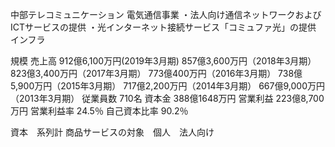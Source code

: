 中部テレコミュニケーション 電気通信事業 ・法人向け通信ネットワークおよびICTサービスの提供 ・光インターネット接続サービス「コミュファ光」の提供 インフラ

規模 売上高 912億6,100万円(2019年3月期) 857億3,600万円（2018年3月期） 823億3,400万円（2017年3月期） 773億400万円（2016年3月期） 738億5,900万円（2015年3月期） 717億2,200万円（2014年3月期） 667億9,000万円（2013年3月期） 従業員数 710名 資本金 388億1648万円 営業利益 223億8,700万円 営業利益率 24.5％ 自己資本比率 90.2％

資本　系列計 商品サービスの対象　個人　法人向け
